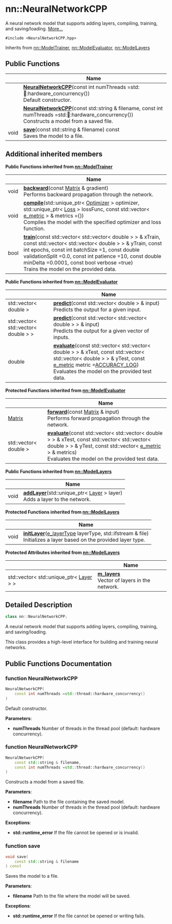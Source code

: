 # nn::NeuralNetworkCPP



A neural network model that supports adding layers, compiling, training, and saving/loading.  [More...](#detailed-description)


`#include <NeuralNetworkCPP.hpp>`

Inherits from [nn::ModelTrainer](classnn_1_1_model_trainer.md), [nn::ModelEvaluator](classnn_1_1_model_evaluator.md), [nn::ModelLayers](classnn_1_1_model_layers.md)

## Public Functions

|                | Name           |
| -------------- | -------------- |
| | **[NeuralNetworkCPP](classnn_1_1_neural_network_c_p_p.md#function-neuralnetworkcpp)**(const int numThreads =std::thread::hardware_concurrency())<br>Default constructor.  |
| | **[NeuralNetworkCPP](classnn_1_1_neural_network_c_p_p.md#function-neuralnetworkcpp)**(const std::string & filename, const int numThreads =std::thread::hardware_concurrency())<br>Constructs a model from a saved file.  |
| void | **[save](classnn_1_1_neural_network_c_p_p.md#function-save)**(const std::string & filename) const<br>Saves the model to a file.  |

## Additional inherited members

**Public Functions inherited from [nn::ModelTrainer](classnn_1_1_model_trainer.md)**

|                | Name           |
| -------------- | -------------- |
| void | **[backward](classnn_1_1_model_trainer.md#function-backward)**(const [Matrix](classnn_1_1_matrix.md) & gradient)<br>Performs backward propagation through the network.  |
| void | **[compile](classnn_1_1_model_trainer.md#function-compile)**(std::unique_ptr< [Optimizer](classnn_1_1_optimizer.md) > optimizer, std::unique_ptr< [Loss](classnn_1_1_loss.md) > lossFunc, const std::vector< [e_metric](../Namespaces/namespacenn.md#enum-e_metric) > & metrics ={})<br>Compiles the model with the specified optimizer and loss function.  |
| bool | **[train](classnn_1_1_model_trainer.md#function-train)**(const std::vector< std::vector< double > > & xTrain, const std::vector< std::vector< double > > & yTrain, const int epochs, const int batchSize =1, const double validationSplit =0.0, const int patience =10, const double minDelta =0.0001, const bool verbose =true)<br>Trains the model on the provided data.  |

**Public Functions inherited from [nn::ModelEvaluator](classnn_1_1_model_evaluator.md)**

|                | Name           |
| -------------- | -------------- |
| std::vector< double > | **[predict](classnn_1_1_model_evaluator.md#function-predict)**(const std::vector< double > & input)<br>Predicts the output for a given input.  |
| std::vector< std::vector< double > > | **[predict](classnn_1_1_model_evaluator.md#function-predict)**(const std::vector< std::vector< double > > & input)<br>Predicts the output for a given vector of inputs.  |
| double | **[evaluate](classnn_1_1_model_evaluator.md#function-evaluate)**(const std::vector< std::vector< double > > & xTest, const std::vector< std::vector< double > > & yTest, const [e_metric](../Namespaces/namespacenn.md#enum-e_metric) metric =[ACCURACY_LOG](../Namespaces/namespacenn.md#enum-e_metric))<br>Evaluates the model on the provided test data.  |

**Protected Functions inherited from [nn::ModelEvaluator](classnn_1_1_model_evaluator.md)**

|                | Name           |
| -------------- | -------------- |
| [Matrix](classnn_1_1_matrix.md) | **[forward](classnn_1_1_model_evaluator.md#function-forward)**(const [Matrix](classnn_1_1_matrix.md) & input)<br>Performs forward propagation through the network.  |
| std::vector< double > | **[evaluate](classnn_1_1_model_evaluator.md#function-evaluate)**(const std::vector< std::vector< double > > & xTest, const std::vector< std::vector< double > > & yTest, const std::vector< [e_metric](../Namespaces/namespacenn.md#enum-e_metric) > & metrics)<br>Evaluates the model on the provided test data.  |

**Public Functions inherited from [nn::ModelLayers](classnn_1_1_model_layers.md)**

|                | Name           |
| -------------- | -------------- |
| void | **[addLayer](classnn_1_1_model_layers.md#function-addlayer)**(std::unique_ptr< [Layer](classnn_1_1_layer.md) > layer)<br>Adds a layer to the network.  |

**Protected Functions inherited from [nn::ModelLayers](classnn_1_1_model_layers.md)**

|                | Name           |
| -------------- | -------------- |
| void | **[initLayer](classnn_1_1_model_layers.md#function-initlayer)**([e_layerType](../Namespaces/namespacenn.md#enum-e_layertype) layerType, std::ifstream & file)<br>Initializes a layer based on the provided layer type.  |

**Protected Attributes inherited from [nn::ModelLayers](classnn_1_1_model_layers.md)**

|                | Name           |
| -------------- | -------------- |
| std::vector< std::unique_ptr< [Layer](classnn_1_1_layer.md) > > | **[m_layers](classnn_1_1_model_layers.md#variable_m-layers)** <br>Vector of layers in the network.  |


## Detailed Description

```cpp
class nn::NeuralNetworkCPP;
```

A neural network model that supports adding layers, compiling, training, and saving/loading. 

This class provides a high-level interface for building and training neural networks. 

## Public Functions Documentation

### function NeuralNetworkCPP

```cpp
NeuralNetworkCPP(
    const int numThreads =std::thread::hardware_concurrency()
)
```

Default constructor. 

**Parameters**: 

  * **numThreads** Number of threads in the thread pool (default: hardware concurrency). 


### function NeuralNetworkCPP

```cpp
NeuralNetworkCPP(
    const std::string & filename,
    const int numThreads =std::thread::hardware_concurrency()
)
```

Constructs a model from a saved file. 

**Parameters**: 

  * **filename** Path to the file containing the saved model. 
  * **numThreads** Number of threads in the thread pool (default: hardware concurrency). 


**Exceptions**: 

  * **std::runtime_error** If the file cannot be opened or is invalid. 


### function save

```cpp
void save(
    const std::string & filename
) const
```

Saves the model to a file. 

**Parameters**: 

  * **filename** Path to the file where the model will be saved. 


**Exceptions**: 

  * **std::runtime_error** If the file cannot be opened or writing fails. 
